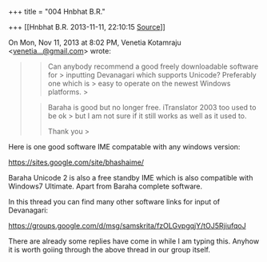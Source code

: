 +++
title = "004 Hnbhat B.R."

+++
[[Hnbhat B.R.	2013-11-11, 22:10:15 [Source](https://groups.google.com/g/samskrita/c/9AX0JDws-DE)]]



On Mon, Nov 11, 2013 at 8:02 PM, Venetia Kotamraju \<[venetia...@gmail.com]()\> wrote:  

> 
> > Can anybody recommend a good freely downloadable software for > inputting Devanagari which supports Unicode? Preferably one which is > easy to operate on the newest Windows platforms. >
> 
> > Baraha is good but no longer free. iTranslator 2003 too used to be ok > but I am not sure if it still works as well as it used to. 
> > 
> > 
> >   
> > 
> > 
> > Thank you >
> 
> > 
> >   
> > 
> > 

  

Here is one good software IME compatable with any windows version:

  

<https://sites.google.com/site/bhashaime/>

  

Baraha Unicode 2 is also a free standby IME which is also compatible with Windows7 Ultimate. Apart from Baraha complete software.

  

In this thread you can find many other software links for input of Devanagari:

  

<https://groups.google.com/d/msg/samskrita/fzOLGvpgqjY/tOJ5RjiufqoJ>

  

There are already some replies have come in while I am typing this. Anyhow it is worth goiing through the above thread in our group itself.

  



